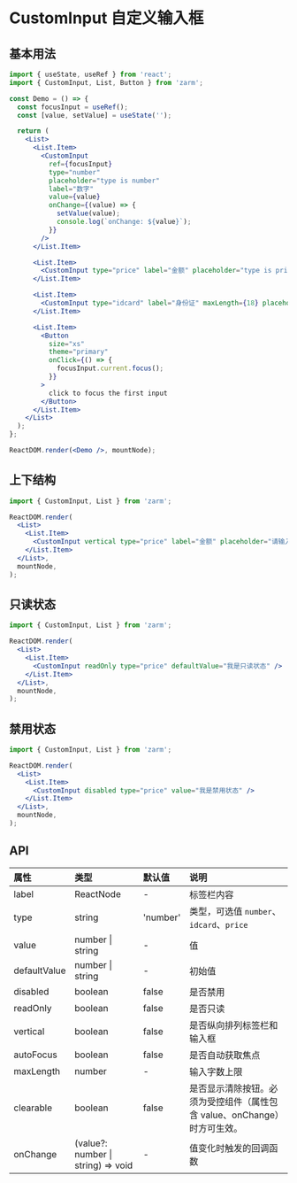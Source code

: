 # CustomInput 自定义输入框

## 基本用法

```jsx
import { useState, useRef } from 'react';
import { CustomInput, List, Button } from 'zarm';

const Demo = () => {
  const focusInput = useRef();
  const [value, setValue] = useState('');

  return (
    <List>
      <List.Item>
        <CustomInput
          ref={focusInput}
          type="number"
          placeholder="type is number"
          label="数字"
          value={value}
          onChange={(value) => {
            setValue(value);
            console.log(`onChange: ${value}`);
          }}
        />
      </List.Item>

      <List.Item>
        <CustomInput type="price" label="金额" placeholder="type is price" defaultValue="14.00" />
      </List.Item>

      <List.Item>
        <CustomInput type="idcard" label="身份证" maxLength={18} placeholder="type is idcard" />
      </List.Item>

      <List.Item>
        <Button
          size="xs"
          theme="primary"
          onClick={() => {
            focusInput.current.focus();
          }}
        >
          click to focus the first input
        </Button>
      </List.Item>
    </List>
  );
};

ReactDOM.render(<Demo />, mountNode);
```

## 上下结构

```jsx
import { CustomInput, List } from 'zarm';

ReactDOM.render(
  <List>
    <List.Item>
      <CustomInput vertical type="price" label="金额" placeholder="请输入金额" />
    </List.Item>
  </List>,
  mountNode,
);
```

## 只读状态

```jsx
import { CustomInput, List } from 'zarm';

ReactDOM.render(
  <List>
    <List.Item>
      <CustomInput readOnly type="price" defaultValue="我是只读状态" />
    </List.Item>
  </List>,
  mountNode,
);
```

## 禁用状态

```jsx
import { CustomInput, List } from 'zarm';

ReactDOM.render(
  <List>
    <List.Item>
      <CustomInput disabled type="price" value="我是禁用状态" />
    </List.Item>
  </List>,
  mountNode,
);
```

## API

| 属性         | 类型                               | 默认值   | 说明                                                                     |
| :----------- | :--------------------------------- | :------- | :----------------------------------------------------------------------- |
| label     | ReactNode                                                                    | -  | 标签栏内容                                                               |
| type         | string                             | 'number' | 类型，可选值 `number`、`idcard`、`price`                                 |
| value        | number \| string                   | -        | 值                                                                       |
| defaultValue | number \| string                   | -        | 初始值                                                                   |
| disabled     | boolean                            | false    | 是否禁用                                                                 |
| readOnly     | boolean                            | false    | 是否只读                                                                 |
| vertical     | boolean                                                                    | false  | 是否纵向排列标签栏和输入框                                                               |
| autoFocus    | boolean                            | false    | 是否自动获取焦点                                                         |
| maxLength    | number                             | -        | 输入字数上限                                                             |
| clearable    | boolean                            | false     | 是否显示清除按钮。必须为受控组件（属性包含 value、onChange）时方可生效。 |
| onChange     | (value?: number \| string) => void | -        | 值变化时触发的回调函数                                                   |
